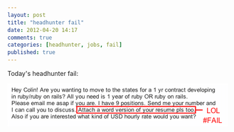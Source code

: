 ```yaml
---
layout: post
title: "headhunter fail"
date: 2012-04-20 14:17
comments: true
categories: [headhunter, jobs, fail]
published: true
---
```

Today's headhunter fail:

![headhunter fail](/images/failopportunity.png)